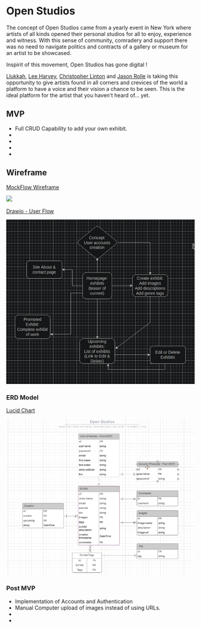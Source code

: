 # Open Studios

The concept of Open Studios came from a yearly event in New York where artists of all kinds opened their personal studios for all to enjoy, experience and witness. With this sense of community, comradery and support there was no need to navigate politics and contracts of a gallery or museum for an artist to be showcased.

Inspirit of this movement, Open Studios has gone digital !

[Llukkah](https://www.github.com/llukkah), [Lee Harvey](https://github.com/VirtDev337), [Christopher Linton](https://github.com/Kwyjib0) and [Jason Rolle](https://github.com/JasonRolle1990) is taking this opportunity to give artists found in all corners and crevices of the world a platform to have a voice and their vision a chance to be seen. This is the ideal platform for the artist that you haven't heard of... yet.

## MVP

- Full CRUD Capability to add your own exhibit.
-
-
-
-

## Wireframe

[MockFlow Wireframe](https://wireframepro.mockflow.com/view/MiKsijI6Xmb)

<img src="mockflow.png"/>

[Drawio - User Flow](https://app.diagrams.net/#Hllukkah%2Fopen-studios%2Flh-setup%2Ffinal-project.drawio)

<img src="Site-Flow.png"/>
<h3> ERD Model </h3>

[Lucid Chart](https://lucid.app/lucidchart/4ed7d47e-ad4a-411d-b2e4-89fc68d5c535/edit?viewport_loc=304%2C109%2C1772%2C974%2C0_0&invitationId=inv_75523d29-9bf8-4ac4-b194-262426e46076)

<img src="ERD-Flow.png"/>
<h3> Post MVP </h3>

- Implementation of Accounts and Authentication
- Manual Computer upload of images instead of using URLs.
-
-
